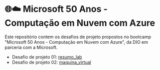 # 🌐☁️ Microsoft 50 Anos - Computação em Nuvem com Azure
Este repositório contem os desafios de projeto propostos no bootcamp "Microsoft 50 Anos - Computação em Nuvem com Azure", da DIO em parceria com a Microsoft.

- Desafio de projeto 01: [resumo_lab](https://github.com/LuuhMitre/bootcamp_computa-o_em_nuvem_azure/tree/main/resumo_lab)
- Desafio de projeto 02: [maquina_virtual](https://github.com/LuuhMitre/bootcamp_computa-o_em_nuvem_azure/tree/main/maquina_virtual)

